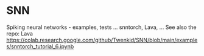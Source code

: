 # SNN
Spiking neural networks - examples, tests ... snntorch, Lava, ...
See also the repo: Lava
https://colab.research.google.com/github/Twenkid/SNN/blob/main/examples/snntorch_tutorial_6.ipynb
